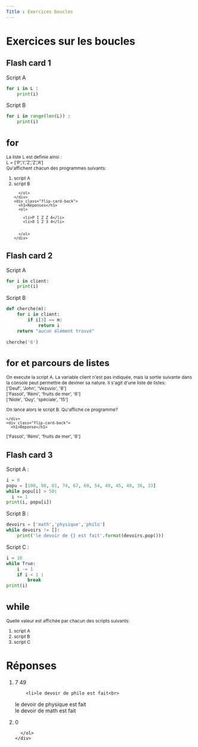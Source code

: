```yaml
---
Title : Exercices boucles
---
```


# Exercices sur les boucles
## Flash card 1

Script A

```python
for i in L : 
    print(i)
```

Script B 

```python
for i in range(len(L)) : 
    print(i)
```

<div class="flip-card">
  <div class="flip-card-inner">
    <div class="flip-card-front" style="font-size: 12px">
      <h1>for</h1>
      <p>La liste L est definie ainsi : <br>L = [‘P’,’I’,’Z’,’Z’,’A’]<br>
      Qu'affichent chacun des programmes suivants:</p>
      <ol>
        <li>script A</code></li>
        <li>script B</li>
     
      </ol>
    </div>
    <div class="flip-card-back">
      <h1>Réponses</h1>
      <ol>
        
        <li>P I Z Z A</li>
        <li>0 1 2 3 4</li>

       
      </ol>
    </div>
  </div>
</div>

## Flash card 2

Script A 

```python
for i in client:
    print(i)
```

Script B

```python
def cherche(m):
    for i in client:
        if i[3] == m:
            return i
    return "aucun élément trouvé"
        
cherche('6')
```



<div class="flip-card">
  <div class="flip-card-inner">
    <div class="flip-card-front" style="font-size: 12px">
      <h1>for et parcours de listes</h1>
      <p>On execute la script A. La variable client n'est pas indiquée, mais la sortie suivante dans la console peut permettre de deviner sa nature. Il s'agit d'une liste de listes:<br>
        ['Deuf', 'John', 'Vezuvio', '8']<br>
['Fassol', 'Rémi', 'fruits de mer', '6']<br>
['Niole', 'Guy', 'spéciale', '15']<br></p>
<p>
On lance alors le script B. Qu'affiche ce programme?
</p>
     
    </div>
    <div class="flip-card-back">
      <h1>Réponse</h1>
['Fassol', 'Rémi', 'fruits de mer', '6']
    </div>
  </div>
</div>


## Flash card 3

Script A : 

```python
i = 0
popu = [100, 90, 81, 74, 67, 60, 54, 49, 45, 40, 36, 33]
while popu[i] > 50:
  i += 1
print(i, popu[i])
```

Script B : 

```python
devoirs = ['math','physique','philo']
while devoirs != []:
    print('le devoir de {} est fait'.format(devoirs.pop()))
```

Script C : 

```python
i = 10
while True:
    i -= 1
    if i < 1 : 
        break
print(i)
```



<div class="flip-card">
  <div class="flip-card-inner">
    <div class="flip-card-front" style="font-size: 12px">
      <h1>while</h1>
      <p>Quelle valeur est affichée par chacun des scripts suivants:</p>
      <ol>
        <li>script A</code></li>
        <li>script B</li>
        <li>script C</li>
      </ol>
    </div>
    <div class="flip-card-back">
      <h1>Réponses</h1>
      <ol><li>7 49</li>
  
        <li>le devoir de philo est fait<br>
le devoir de physique est fait<br>
le devoir de math est fait<br></li>
        <li>0</li>
       
      </ol>
    </div>
  </div>
</div>

<script>
let selector, cards, makeActive;
let elems = [];
var check = false;

selector = '.flip-card';

cards = document.querySelectorAll(selector);


makeActive = function () {
    /* attention petite erreur de script
    pour que ca fonctionne il faut un nombre impair de cartes
    */ 
    for (let i = 0; i < cards.length; i++){
      check=!check;
      //console.log(cards[i].childNodes[1].classList);
      elems[i] = cards[i].childNodes[1];
      elems[i].classList.remove('active');
      }
    if (check) {
    this.childNodes[1].classList.add('active');}
};

for (let i = 0; i < cards.length; i++)
    cards[i].addEventListener('mousedown', makeActive);
</script>